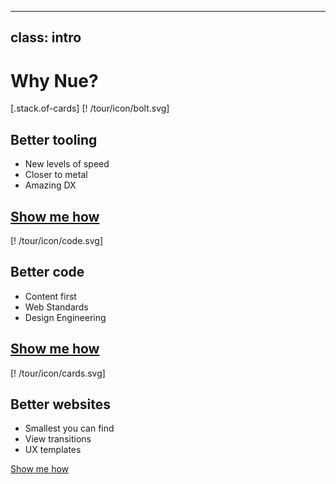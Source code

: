 
---
class: intro
---

# Why Nue?

[.stack.of-cards]
  [! /tour/icon/bolt.svg]
  ## Better tooling
  - New levels of speed
  - Closer to metal
  - Amazing DX

  [Show me how](/tour/1-tooling/speed.html)
  ---

  [! /tour/icon/code.svg]
  ## Better code
  - Content first
  - Web Standards
  - Design Engineering

  [Show me how](/tour/2-code/content.html)
  ---

  [! /tour/icon/cards.svg]
  ## Better websites
  - Smallest you can find
  - View transitions
  - UX templates

  [Show me how](/tour/3-websites/size.html)